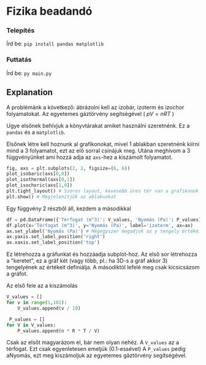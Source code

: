 # Fizika beadandó

### Telepítés

Írd be: `pip install pandas matplotlib`

### Futtatás

Írd be: `py main.py`

## Explanation

A problémánk a következő: ábrázolni kell az izobár, izoterm és izochor folyamatokat. Az egyetemes gáztörvény segítségével ( $pV = nRT$ )

Ugye elsőnek behívjuk a könyvtárakat amiket használni szeretnénk. Ez a `pandas` és a `matplotlib`.

Elsőnek létre kell hoznunk al grafikonokat, mivel 1 ablakban szeretnénk kiírni mind a 3 folyamatot, ezt az elő sorral csinájuk meg.
Utána meghívom a 3 függvényünket ami hozzá adja az `axs`-hez a kiszámolt folyamatot.

```python
fig, axs = plt.subplots(2, 2, figsize=(6, 6))
plot_isobaric(axs[0,0])
plot_isothermal(axs[0,1])
plot_isochoric(axs[1,0])
plt.tight_layout() # Szoros layout, kevesebb üres tér van a grafikonok között
plt.show() # Megjelenítjük az ablakunkat
```

Egy függvény 2 részből áll, kezdem a másodikkal

```python
df = pd.DataFrame({'Térfogat (m^3)': V_values, 'Nyomás (Pa)': P_values})
df.plot(x='Térfogat (m^3)', y='Nyomás (Pa)', label='izoterm', ax=ax)
ax.set_ylabel('Nyomás (Pa)') # Mégegyszer megadjuk az y tengely értékeit mert csak így jeleníti meg azt is, hiába írtuk bele az előző sorba :(
ax.yaxis.set_label_position('right')
ax.xaxis.set_label_position('top')
```

Ez létrehozza a gráfunkat és hozzáadja subplot-hoz.
Az első sor létrehozza a "keretet", ez a gráf két (vagy több, pl.: ha 3D-s a gráf akkor 3) tengelyének az értékeit definiálja.
A másodiktól lefelé meg csak kicsicsázom a gráfot.

Az első fele az a kiszámolás

```python
V_values = []
for v in range(1,101):
    V_values.append(v / 10)

 P_values = []
for V in V_values:
    P_values.append(n * R * T / V)
```

Csak az elsőt magyarázom el, bár nem olyan nehéz. A `V_values` az a térfogat. Ezt csak egyenletesen emeljük (0.1-essével)
A `P_values` pedig aNyomás, ezt meg kiszámoljuk az egyetemes gáztörvény segítségével.
